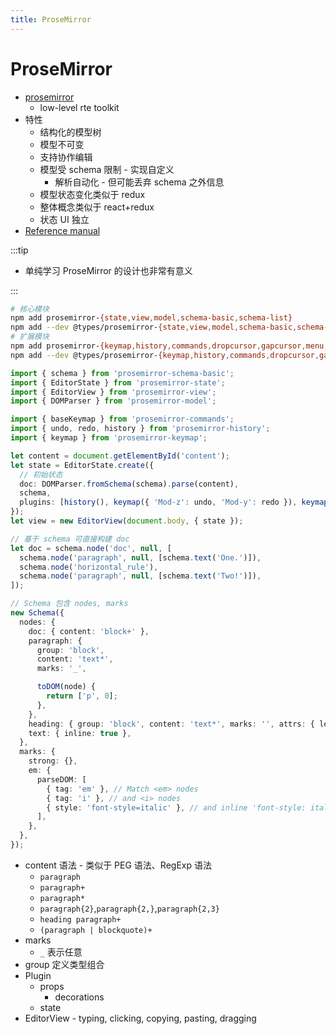 ```yaml
---
title: ProseMirror
---
```


# ProseMirror

- [prosemirror](https://prosemirror.net/)
  - low-level rte toolkit
- 特性
  - 结构化的模型树
  - 模型不可变
  - 支持协作编辑
  - 模型受 schema 限制 - 实现自定义
    - 解析自动化 - 但可能丢弃 schema 之外信息
  - 模型状态变化类似于 redux
  - 整体概念类似于 react+redux
  - 状态 UI 独立
- [Reference manual](https://prosemirror.net/docs/ref/)

:::tip

- 单纯学习 ProseMirror 的设计也非常有意义

:::

```bash
# 核心模块
npm add prosemirror-{state,view,model,schema-basic,schema-list}
npm add --dev @types/prosemirror-{state,view,model,schema-basic,schema-list}
# 扩展模块
npm add prosemirror-{keymap,history,commands,dropcursor,gapcursor,menu,inputrules}
npm add --dev @types/prosemirror-{keymap,history,commands,dropcursor,gapcursor,menu,inputrules}
```

```ts
import { schema } from 'prosemirror-schema-basic';
import { EditorState } from 'prosemirror-state';
import { EditorView } from 'prosemirror-view';
import { DOMParser } from 'prosemirror-model';

import { baseKeymap } from 'prosemirror-commands';
import { undo, redo, history } from 'prosemirror-history';
import { keymap } from 'prosemirror-keymap';

let content = document.getElementById('content');
let state = EditorState.create({
  // 初始状态
  doc: DOMParser.fromSchema(schema).parse(content),
  schema,
  plugins: [history(), keymap({ 'Mod-z': undo, 'Mod-y': redo }), keymap(baseKeymap)],
});
let view = new EditorView(document.body, { state });

// 基于 schema 可直接构建 doc
let doc = schema.node('doc', null, [
  schema.node('paragraph', null, [schema.text('One.')]),
  schema.node('horizontal_rule'),
  schema.node('paragraph', null, [schema.text('Two!')]),
]);

// Schema 包含 nodes, marks
new Schema({
  nodes: {
    doc: { content: 'block+' },
    paragraph: {
      group: 'block',
      content: 'text*',
      marks: '_',

      toDOM(node) {
        return ['p', 0];
      },
    },
    heading: { group: 'block', content: 'text*', marks: '', attrs: { level: { default: 1 } } },
    text: { inline: true },
  },
  marks: {
    strong: {},
    em: {
      parseDOM: [
        { tag: 'em' }, // Match <em> nodes
        { tag: 'i' }, // and <i> nodes
        { style: 'font-style=italic' }, // and inline 'font-style: italic'
      ],
    },
  },
});
```

- content 语法 - 类似于 PEG 语法、RegExp 语法
  - `paragraph`
  - `paragraph+`
  - `paragraph*`
  - `paragraph{2}`,`paragraph{2,}`,`paragraph{2,3}`
  - `heading paragraph+`
  - `(paragraph | blockquote)+`
- marks
  - `_` 表示任意
- group 定义类型组合
- Plugin
  - props
    - decorations
  - state
- EditorView - typing, clicking, copying, pasting, dragging

